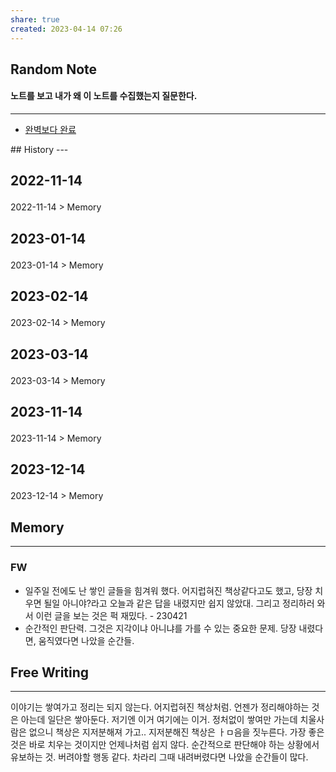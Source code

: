 ```yaml
---
share: true
created: 2023-04-14 07:26
---
```


## Random Note
#### 노트를 보고 내가 왜 이 노트를 수집했는지 질문한다.
---
<p><span><ul>
<li><a data-tooltip-position="top" aria-label="Infinity Drawer/완벽보다 완료.md" data-href="Infinity Drawer/완벽보다 완료.md" href="Infinity Drawer/완벽보다 완료.md" class="internal-link" target="_blank" rel="noopener">완벽보다 완료</a></li>
</ul></span></p>
## History
---
<h2><span><p>2022-11-14</p></span></h2><p><span><p><span alt="2022-11-14 > Memory" src="2022-11-14#Memory" class="internal-embed">2022-11-14 &gt; Memory</span></p></span></p><h2><span><p>2023-01-14</p></span></h2><p><span><p><span alt="2023-01-14 > Memory" src="2023-01-14#Memory" class="internal-embed">2023-01-14 &gt; Memory</span></p></span></p><h2><span><p>2023-02-14</p></span></h2><p><span><p><span alt="2023-02-14 > Memory" src="2023-02-14#Memory" class="internal-embed">2023-02-14 &gt; Memory</span></p></span></p><h2><span><p>2023-03-14</p></span></h2><p><span><p><span alt="2023-03-14 > Memory" src="2023-03-14#Memory" class="internal-embed">2023-03-14 &gt; Memory</span></p></span></p><h2><span><p>2023-11-14</p></span></h2><p><span><p><span alt="2023-11-14 > Memory" src="2023-11-14#Memory" class="internal-embed">2023-11-14 &gt; Memory</span></p></span></p><h2><span><p>2023-12-14</p></span></h2><p><span><p><span alt="2023-12-14 > Memory" src="2023-12-14#Memory" class="internal-embed">2023-12-14 &gt; Memory</span></p></span></p>


## Memory
---


### FW
- 일주일 전에도 난 쌓인 글들을 힘겨워 했다. 어지럽혀진 책상같다고도 했고, 당장 치우면 될일 아니야?라고 오늘과 같은 답을 내렸지만 쉽지 않았대. 그리고 정리하러 와서 이런 글을 보는 것은 퍽 재밌다. - 230421
- 순간적인 판단력. 그것은 지각이냐 아니냐를 가를 수 있는 중요한 문제.
  당장 내렸다면, 움직였다면 나았을 순간들.

## Free Writing
---
이야기는 쌓여가고 정리는 되지 않는다. 어지럽혀진 책상처럼. 언젠가 정리해야하는 것은 아는데 일단은 쌓아둔다. 저기엔 이거 여기에는 이거. 정처없이 쌓여만 가는데 치울사람은 없으니 책상은 지저분해져 가고.. 지저분해진 책상은 ㅏㅁ음을 짓누른다. 가장 좋은 것은 바로 치우는 것이지만 언제나처럼 쉽지 않다.
순간적으로 판단해야 하는 상황에서 유보하는 것. 버려야할 행동 같다. 차라리 그때 내려버렸다면 나았을 순간들이 많다. 